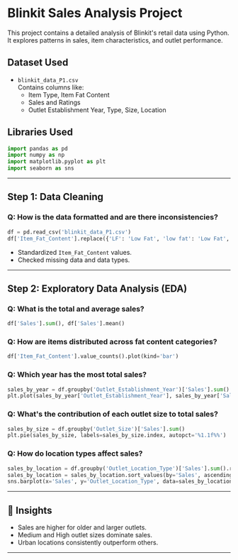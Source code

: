 
#   Blinkit Sales Analysis Project

This project contains a detailed analysis of Blinkit's retail data using Python. It explores patterns in sales, item characteristics, and outlet performance.

##  Dataset Used

- `blinkit_data_P1.csv`  
  Contains columns like:
  - Item Type, Item Fat Content
  - Sales and Ratings
  - Outlet Establishment Year, Type, Size, Location

##  Libraries Used

```python
import pandas as pd
import numpy as np
import matplotlib.pyplot as plt
import seaborn as sns
```

---

##  Step 1: Data Cleaning

### Q: How is the data formatted and are there inconsistencies?

```python
df = pd.read_csv('blinkit_data_P1.csv')
df['Item_Fat_Content'].replace({'LF': 'Low Fat', 'low fat': 'Low Fat', 'reg': 'Regular'}, inplace=True)
```

- Standardized `Item_Fat_Content` values.
- Checked missing data and data types.

---

##  Step 2: Exploratory Data Analysis (EDA)

### Q: What is the total and average sales?

```python
df['Sales'].sum(), df['Sales'].mean()
```

### Q: How are items distributed across fat content categories?

```python
df['Item_Fat_Content'].value_counts().plot(kind='bar')
```

### Q: Which year has the most total sales?

```python
sales_by_year = df.groupby('Outlet_Establishment_Year')['Sales'].sum().reset_index()
plt.plot(sales_by_year['Outlet_Establishment_Year'], sales_by_year['Sales'])
```

### Q: What's the contribution of each outlet size to total sales?

```python
sales_by_size = df.groupby('Outlet_Size')['Sales'].sum()
plt.pie(sales_by_size, labels=sales_by_size.index, autopct='%1.1f%%')
```

### Q: How do location types affect sales?

```python
sales_by_location = df.groupby('Outlet_Location_Type')['Sales'].sum().reset_index()
sales_by_location = sales_by_location.sort_values(by='Sales', ascending=False)
sns.barplot(x='Sales', y='Outlet_Location_Type', data=sales_by_location)
```

---

## 📌 Insights

- Sales are higher for older and larger outlets.
- Medium and High outlet sizes dominate sales.
- Urban locations consistently outperform others.

---

